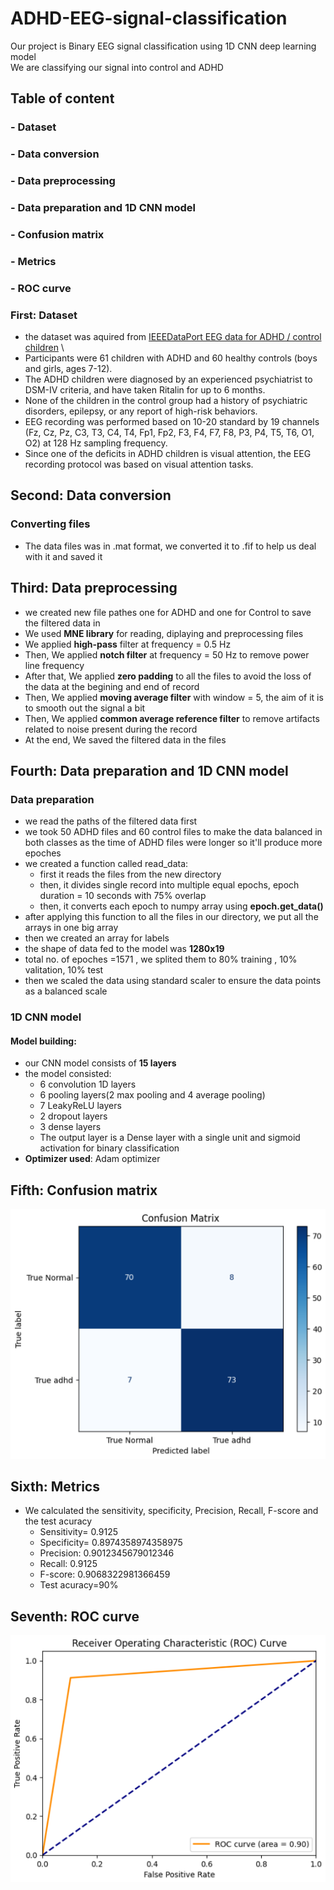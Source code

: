 # ADHD-EEG-signal-classification
Our project is Binary EEG signal classification using 1D CNN deep learning model\
We are classifying our signal into control and ADHD
## Table of content
### - Dataset
### - Data conversion
### - Data preprocessing
### - Data preparation and 1D CNN model
### - Confusion matrix
### - Metrics
### - ROC curve

### First: Dataset
- the dataset was aquired from [IEEEDataPort EEG data for ADHD / control children](https://ieee-dataport.org/open-access/eeg-data-adhd-control-children) \
- Participants were 61 children with ADHD and 60 healthy controls (boys and girls, ages 7-12).
- The ADHD children were diagnosed by an experienced psychiatrist to DSM-IV criteria, and have taken Ritalin for up to 6 months.
- None of the children in the control group had a history of psychiatric disorders, epilepsy, or any report of high-risk behaviors.
- EEG recording was performed based on 10-20 standard by 19 channels (Fz, Cz, Pz, C3, T3, C4, T4, Fp1, Fp2, F3, F4, F7, F8, P3, P4, T5, T6, O1, O2) at 128 Hz sampling frequency.
- Since one of the deficits in ADHD children is visual attention, the EEG recording protocol was based on visual attention tasks.

## Second: Data conversion
### Converting files
- The data files was in .mat format, we converted it to .fif to help us deal with it and saved it

## Third: Data preprocessing
- we created new file pathes one for ADHD and one for Control to save the filtered data in
- We used **MNE library** for reading, diplaying and preprocessing files
- We applied **high-pass** filter at frequency = 0.5 Hz
- Then, We applied **notch filter** at frequency = 50 Hz to remove power line frequency
- After that, We applied **zero padding** to all the files to avoid the loss of the data at the begining and end of record
- Then, We applied **moving average filter** with window = 5, the aim of it is to smooth out the signal a bit
- Then, We applied **common average reference filter** to remove artifacts related to noise present during the record
- At the end, We saved the filtered data in the files

## Fourth: Data preparation and 1D CNN model
### Data preparation
- we read the paths of the filtered data first
- we took 50 ADHD files and 60 control files to make the data balanced in both classes as the time of ADHD files were longer so it'll produce more epoches
- we created a function called read_data:
   - first it reads the files from the new directory
   - then, it divides single record into multiple equal epochs, epoch duration = 10 seconds with 75% overlap
   - then, it converts each epoch to numpy array using **epoch.get_data()**
- after applying this function to all the files in our directory, we put all the arrays in one big array
- then we created an array for labels
- the shape of data fed to the model was **1280x19**
- total no. of epoches =1571 , we splited them to 80% training , 10% valitation, 10% test
- then we scaled the data using standard scaler to ensure the data points as a balanced scale
### 1D CNN model
#### Model building:
- our CNN model consists of **15 layers**
- the model consisted:
   - 6 convolution 1D layers
   - 6 pooling layers(2 max pooling and 4 average pooling)
   - 7 LeakyReLU layers
   - 2 dropout layers
   - 3 dense layers
   - The output layer is a Dense layer with a single unit and sigmoid activation for binary classification
- **Optimizer used**: Adam optimizer

## Fifth: Confusion matrix
![Github logo](https://github.com/Roaa-ashraf-abdelrahman/ADHD-EEG-signal-classification/blob/2636154eb570d5e25adc84c357ec7f03cb9c6a59/Screenshot%202024-05-19%20194946.png)
## Sixth: Metrics
- We calculated the sensitivity, specificity, Precision, Recall, F-score and the test acuracy
   - Sensitivity= 0.9125
   - Specificity= 0.8974358974358975
   - Precision: 0.9012345679012346
   - Recall: 0.9125
   - F-score: 0.9068322981366459
   - Test acuracy=90%

## Seventh: ROC curve
![Github logo](https://github.com/Roaa-ashraf-abdelrahman/ADHD-EEG-signal-classification/blob/d911422b597eb7f05951334872986ad7092f3a6e/ROC%20curve.png)

